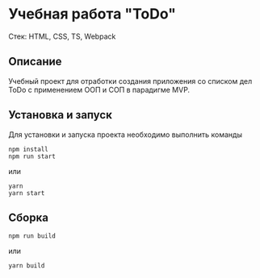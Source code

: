 # Учебная работа "ToDo"

Стек: HTML, CSS, TS, Webpack

## Описание
Учебный проект для отработки создания приложения со списком дел ToDo с применением ООП и СОП в парадигме MVP.

## Установка и запуск
Для установки и запуска проекта необходимо выполнить команды

```
npm install
npm run start
```

или

```
yarn
yarn start
```
## Сборка

```
npm run build
```

или

```
yarn build
```
